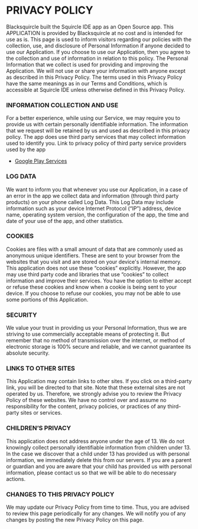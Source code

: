 # PRIVACY POLICY
Blacksquircle built the Squircle IDE app as an Open Source app. This APPLICATION is provided by Blacksquircle at no cost and is intended for use as is.
This page is used to inform visitors regarding our policies with the collection, use, and disclosure of Personal Information if anyone decided to use our Application.
If you choose to use our Application, then you agree to the collection and use of information in relation to this policy. The Personal Information that we collect is used for providing and improving the Application. We will not use or share your information with anyone except as described in this Privacy Policy.
The terms used in this Privacy Policy have the same meanings as in our Terms and Conditions, which is accessible at Squircle IDE unless otherwise defined in this Privacy Policy.

### INFORMATION COLLECTION AND USE
For a better experience, while using our Service, we may require you to provide us with certain personally identifiable information. The information that we request will be retained by us and used as described in this privacy policy.
The app does use third party services that may collect information used to identify you.
Link to privacy policy of third party service providers used by the app

*   [Google Play Services](https://www.google.com/policies/privacy/)

### LOG DATA
We want to inform you that whenever you use our Application, in a case of an error in the app we collect data and information (through third party products) on your phone called Log Data. This Log Data may include information such as your device Internet Protocol (“IP”) address, device name, operating system version, the configuration of the app, the time and date of your use of the app, and other statistics.

### COOKIES
Cookies are files with a small amount of data that are commonly used as anonymous unique identifiers. These are sent to your browser from the websites that you visit and are stored on your device's internal memory.
This application does not use these “cookies” explicitly. However, the app may use third party code and libraries that use “cookies” to collect information and improve their services. You have the option to either accept or refuse these cookies and know when a cookie is being sent to your device. If you choose to refuse our cookies, you may not be able to use some portions of this Application.

### SECURITY
We value your trust in providing us your Personal Information, thus we are striving to use commercially acceptable means of protecting it. But remember that no method of transmission over the internet, or method of electronic storage is 100% secure and reliable, and we cannot guarantee its absolute security.

### LINKS TO OTHER SITES
This Application may contain links to other sites. If you click on a third-party link, you will be directed to that site. Note that these external sites are not operated by us. Therefore, we strongly advise you to review the Privacy Policy of these websites. We have no control over and assume no responsibility for the content, privacy policies, or practices of any third-party sites or services.

### CHILDREN’S PRIVACY
This application does not address anyone under the age of 13. We do not knowingly collect personally identifiable information from children under 13\. In the case we discover that a child under 13 has provided us with personal information, we immediately delete this from our servers. If you are a parent or guardian and you are aware that your child has provided us with personal information, please contact us so that we will be able to do necessary actions.

### CHANGES TO THIS PRIVACY POLICY
We may update our Privacy Policy from time to time. Thus, you are advised to review this page periodically for any changes. We will notify you of any changes by posting the new Privacy Policy on this page.